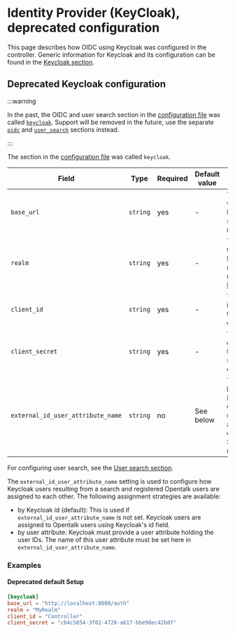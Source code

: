 # Identity Provider (KeyCloak), deprecated configuration

This page describes how OIDC using Keycloak was configured in the controller.
Generic information for Keycloak and its configuration can be found in the [Keycloak section](keycloak.md).

## Deprecated Keycloak configuration

:::warning

In the past, the OIDC and user search section in the [configuration file](configuration.md) was called [`keycloak`](#deprecated-keycloak-configuration).
Support will be removed in the future, use the separate [`oidc`](oidc.md#configuration) and [`user_search`](user_search.md#user-search-configuration)
sections instead.

:::

The section in the [configuration file](configuration.md) was called `keycloak`.

| Field                               | Type     | Required | Default value | Description                                                                                                                            |
| ----------------------------------- | -------- | -------- | ------------- | -------------------------------------------------------------------------------------------------------------------------------------- |
| `base_url`                          | `string` | yes      | -             | The URL where the Keycloak server can be reached                                                                                       |
| `realm`                             | `string` | yes      | -             | The name of the default Keycloak realm, read more on [Keycloak](https://www.keycloak.org/docs/latest/server_admin/#configuring-realms) |
| `client_id`                         | `string` | yes      | -             | The unique identifier for the OpenTalk client                                                                                          |
| `client_secret`                     | `string` | yes      | -             | The secret corresponding to the specified client ID                                                                                    |
| `external_id_user_attribute_name`   | `string` | no       | See below     | The attribute by which Keycloak and OpenTalk users are assigned to each other. See below for more details.                             |

For configuring user search, see the [User search section](user_search.md).

The `external_id_user_attribute_name` setting is used to configure how Keycloak users resulting from a search and registered
Opentalk users are assigned to each other.
The following assignment strategies are available:

- by Keycloak id (default): This is used if `external_id_user_attribute_name` is not set. Keycloak users are assigned to
  Opentalk users using Keycloak's id field.
- by user attribute: Keycloak must provide a user attribute holding the user IDs. The name of this user attribute must be
  set here in `external_id_user_attribute_name`.

### Examples

#### Deprecated default Setup

```toml
[keycloak]
base_url = "http://localhost:8080/auth"
realm = "MyRealm"
client_id = "Controller"
client_secret = "c64c5854-3f02-4728-a617-bbe98ec42b8f"
```

